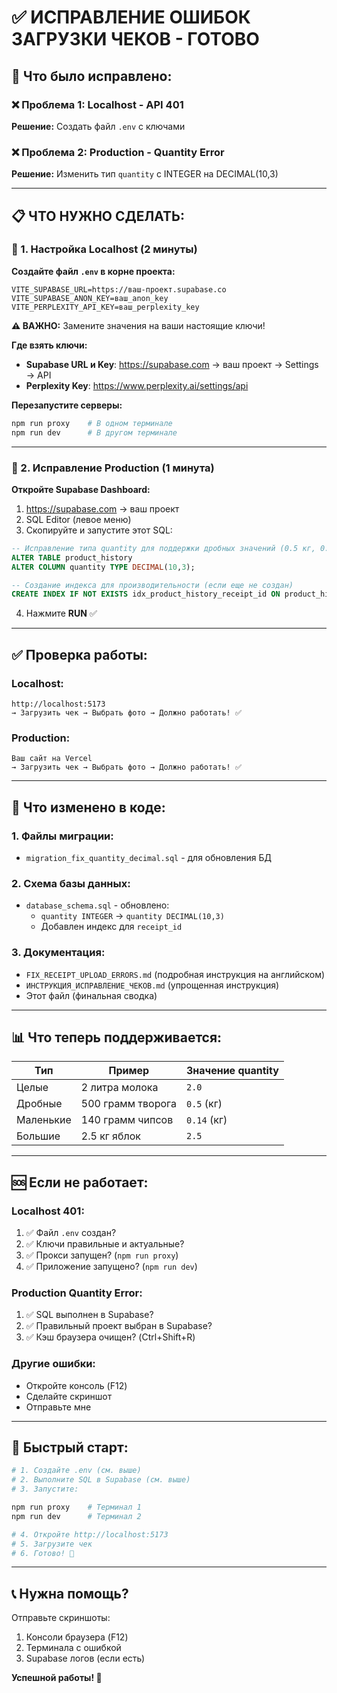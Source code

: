 # ✅ ИСПРАВЛЕНИЕ ОШИБОК ЗАГРУЗКИ ЧЕКОВ - ГОТОВО

## 🎯 Что было исправлено:

### ❌ Проблема 1: Localhost - API 401
**Решение:** Создать файл `.env` с ключами

### ❌ Проблема 2: Production - Quantity Error  
**Решение:** Изменить тип `quantity` с INTEGER на DECIMAL(10,3)

---

## 📋 ЧТО НУЖНО СДЕЛАТЬ:

### 🔧 1. Настройка Localhost (2 минуты)

**Создайте файл `.env` в корне проекта:**

```env
VITE_SUPABASE_URL=https://ваш-проект.supabase.co
VITE_SUPABASE_ANON_KEY=ваш_anon_key
VITE_PERPLEXITY_API_KEY=ваш_perplexity_key
```

**⚠️ ВАЖНО:** Замените значения на ваши настоящие ключи!

**Где взять ключи:**
- **Supabase URL и Key**: https://supabase.com → ваш проект → Settings → API
- **Perplexity Key**: https://www.perplexity.ai/settings/api

**Перезапустите серверы:**
```bash
npm run proxy    # В одном терминале
npm run dev      # В другом терминале
```

---

### 🔧 2. Исправление Production (1 минута)

**Откройте Supabase Dashboard:**
1. https://supabase.com → ваш проект
2. SQL Editor (левое меню)
3. Скопируйте и запустите этот SQL:

```sql
-- Исправление типа quantity для поддержки дробных значений (0.5 кг, 0.14 кг)
ALTER TABLE product_history 
ALTER COLUMN quantity TYPE DECIMAL(10,3);

-- Создание индекса для производительности (если еще не создан)
CREATE INDEX IF NOT EXISTS idx_product_history_receipt_id ON product_history(receipt_id);
```

4. Нажмите **RUN** ✅

---

## ✅ Проверка работы:

### Localhost:
```
http://localhost:5173
→ Загрузить чек → Выбрать фото → Должно работать! ✅
```

### Production:
```
Ваш сайт на Vercel
→ Загрузить чек → Выбрать фото → Должно работать! ✅
```

---

## 📁 Что изменено в коде:

### 1. Файлы миграции:
- `migration_fix_quantity_decimal.sql` - для обновления БД

### 2. Схема базы данных:
- `database_schema.sql` - обновлено:
  - `quantity INTEGER` → `quantity DECIMAL(10,3)`
  - Добавлен индекс для `receipt_id`

### 3. Документация:
- `FIX_RECEIPT_UPLOAD_ERRORS.md` (подробная инструкция на английском)
- `ИНСТРУКЦИЯ_ИСПРАВЛЕНИЕ_ЧЕКОВ.md` (упрощенная инструкция)
- Этот файл (финальная сводка)

---

## 📊 Что теперь поддерживается:

| Тип | Пример | Значение quantity |
|-----|--------|-------------------|
| Целые | 2 литра молока | `2.0` |
| Дробные | 500 грамм творога | `0.5` (кг) |
| Маленькие | 140 грамм чипсов | `0.14` (кг) |
| Большие | 2.5 кг яблок | `2.5` |

---

## 🆘 Если не работает:

### Localhost 401:
1. ✅ Файл `.env` создан?
2. ✅ Ключи правильные и актуальные?
3. ✅ Прокси запущен? (`npm run proxy`)
4. ✅ Приложение запущено? (`npm run dev`)

### Production Quantity Error:
1. ✅ SQL выполнен в Supabase?
2. ✅ Правильный проект выбран в Supabase?
3. ✅ Кэш браузера очищен? (Ctrl+Shift+R)

### Другие ошибки:
- Откройте консоль (F12)
- Сделайте скриншот
- Отправьте мне

---

## 🚀 Быстрый старт:

```bash
# 1. Создайте .env (см. выше)
# 2. Выполните SQL в Supabase (см. выше)
# 3. Запустите:

npm run proxy    # Терминал 1
npm run dev      # Терминал 2

# 4. Откройте http://localhost:5173
# 5. Загрузите чек
# 6. Готово! 🎉
```

---

## 📞 Нужна помощь?

Отправьте скриншоты:
1. Консоли браузера (F12)
2. Терминала с ошибкой
3. Supabase логов (если есть)

**Успешной работы! 🎉**

